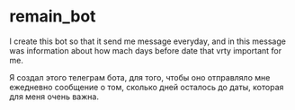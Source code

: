 # remain_bot
I create this bot so that it send me message everyday, and in this message was information about how mach days before date that vrty important for me.

Я создал этого телеграм бота, для того, чтобы оно отправляло мне ежедневно сообщение о том, сколько дней осталось до даты, которая для меня очень важна.
